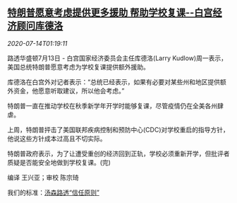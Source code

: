 <!--1594693406000-->
[特朗普愿意考虑提供更多援助 帮助学校复课--白宫经济顾问库德洛](https://cn.reuters.com/article/us-trump-fall-school-open-aid-0714-idCNKCS24F03U)
------

<div><i>2020-07-14T01:19:11</i></div><div class="StandardArticleBody_body"><p>路透华盛顿7月13日 - 白宫国家经济委员会主任库德洛(Larry Kudlow)周一表示，美国总统特朗普愿意考虑为学校复课提供额外援助。 </p><p>库德洛在白宫外对记者表示：“总统已经表示，如果有必要对某些州和地区提供额外资金，他愿意听取建议，所以他会考虑。” </p><p>特朗普一直在推动学校在秋季新学年开学时能够复课，尽管疫情仍在全美各州肆虐。 </p><p>上周，特朗普抨击了美国联邦疾病控制和预防中心(CDC)对学校重启的指导方针，他说这些方针成本过高且不切实际。 </p><p>特朗普政府表示，为了让遭受重创的经济回到正轨，学校必须重新开学，但批评者质疑是否能安全地做到学校复课。(完) </p><div class="Attribution_container"><div class="Attribution_attribution"><p class="Attribution_content">编译 王兴亚；审校 陈宗琦 </p></div></div><div class="StandardArticleBody_trustBadgeContainer"><span class="StandardArticleBody_trustBadgeTitle">我们的标准：</span><span class="trustBadgeUrl"><a href="https://www.thomsonreuters.cn/content/dam/openweb/documents/pdf/china/brochures/about-us-1.pdf">汤森路透“信任原则”</a></span></div></div>
